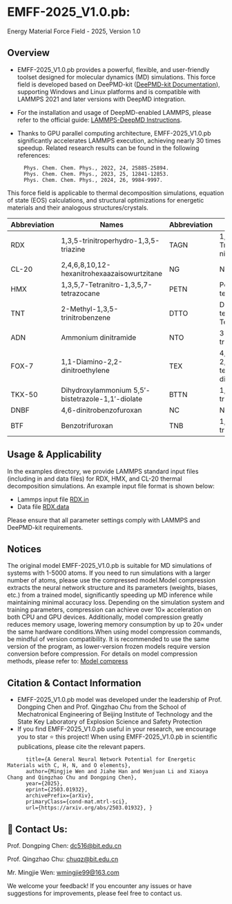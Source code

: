 # EMFF-2025_V1.0.pb: 
  Energy Material Force Field - 2025, Version 1.0

## Overview

* EMFF-2025_V1.0.pb provides a powerful, flexible, and user-friendly toolset designed for molecular dynamics (MD) simulations. This force field is developed based on DeePMD-kit ([DeePMD-kit Documentation](https://docs.deepmodeling.com/projects/deepmd/en/master/index.html#)), supporting Windows and Linux platforms and is compatible with LAMMPS 2021 and later versions with DeepMD integration.

* For the installation and usage of DeepMD-enabled LAMMPS, please refer to the official guide: [LAMMPS-DeepMD Instructions](https://docs.deepmodeling.com/projects/deepmd/en/master/third-party/lammps-command.html).

* Thanks to GPU parallel computing architecture, EMFF-2025_V1.0.pb significantly accelerates LAMMPS execution, achieving nearly 30 times speedup. Related research results can be found in the following references:

		Phys. Chem. Chem. Phys., 2022, 24, 25885-25894.
		Phys. Chem. Chem. Phys., 2023, 25, 12841-12853.
		Phys. Chem. Chem. Phys., 2024, 26, 9984-9997.
 
This force field is applicable to thermal decomposition simulations, equation of state (EOS) calculations, and structural optimizations for energetic materials and their analogous structures/crystals.

| Abbreviation | Names                                             | Abbreviation | Names                                               |
|--------------|---------------------------------------------------|--------------|-----------------------------------------------------|
| RDX          | 1,3,5-trinitroperhydro-1,3,5-triazine             | TAGN         | 1,2,3-Triaminoguanidine nitrate                     |
| CL-20        | 2,4,6,8,10,12-hexanitrohexaazaisowurtzitane       | NG           | Nitroglycerin                                       |
| HMX          | 1,3,5,7-Tetranitro-1,3,5,7-tetrazocane            | PETN         | Pentaerythritol tetranitrate                        |
| TNT          | 2-Methyl-1,3,5-trinitrobenzene                    | DTTO         | Di-1,2,3,4-tetrazine Tetraoxides                    |
| ADN          | Ammonium dinitramide                              | NTO          | 3-Nitro-1,2,4-triazole-5-one                        |
| FOX-7        | 1,1-Diamino-2,2-dinitroethylene                   | TEX          | 4,10-Dinitro-2,6,8,12-tetraoxa-4,10-diazawurtzitane |
| TKX-50       | Dihydroxylammonium 5,5′-bistetrazole-1,1′-diolate | BTTN         | 1,2,4-Butanetriol trinitrate                        |
| DNBF         | 4,6-dinitrobenzofuroxan                           | NC           | Nitrocellulose                                      |
| BTF          | Benzotrifuroxan                                   | TNB          | 1,3,5-trinitrobenzene                               |


## Usage & Applicability

In the examples directory, we provide LAMMPS standard input files (including in and data files) for RDX, HMX, and CL-20 thermal decomposition simulations. An example input file format is shown below:

* Lammps input file [RDX.in](https://github.com/MingjieWen/General-NNP-model-for-C-H-N-O-Energetic-Materials/blob/main/Examples/RDX/RDX.in)
* Data file [RDX.data](https://github.com/MingjieWen/General-NNP-model-for-C-H-N-O-Energetic-Materials/blob/main/Examples/RDX/RDX.data)

Please ensure that all parameter settings comply with LAMMPS and DeePMD-kit requirements.
## Notices
The original model EMFF-2025_V1.0.pb is suitable for MD simulations of systems with 1-5000 atoms. If you need to run simulations with a larger number of atoms, please use the compressed model.Model compression extracts the neural network structure and its parameters (weights, biases, etc.) from a trained model, significantly speeding up MD inference while maintaining minimal accuracy loss. Depending on the simulation system and training parameters, compression can achieve over 10× acceleration on both CPU and GPU devices. Additionally, model compression greatly reduces memory usage, lowering memory consumption by up to 20× under the same hardware conditions.When using model compression commands, be mindful of version compatibility. It is recommended to use the same version of the program, as lower-version frozen models require version conversion before compression.
For details on model compression methods, please refer to: [Model compress](https://docs.deepmodeling.com/projects/deepmd/en/master/freeze/compress.html)

## Citation & Contact Information

* EMFF-2025_V1.0.pb model was developed under the leadership of Prof. Dongping Chen and Prof. Qingzhao Chu from the School of Mechatronical Engineering of Beijing Institute of Technology and the State Key Laboratory of Explosion Science and Safety Protection
* If you find EMFF-2025_V1.0.pb useful in your research, we encourage you to star ⭐ this project! When using EMFF-2025_V1.0.pb in scientific publications, please cite the relevant papers.
```@misc{wen2025generalneuralnetworkpotential,
      title={A General Neural Network Potential for Energetic Materials with C, H, N, and O elements}, 
      author={Mingjie Wen and Jiahe Han and Wenjuan Li and Xiaoya Chang and Qingzhao Chu and Dongping Chen},
      year={2025},
      eprint={2503.01932},
      archivePrefix={arXiv},
      primaryClass={cond-mat.mtrl-sci},
      url={https://arxiv.org/abs/2503.01932}, }
```


## 📩 Contact Us:

Prof. Dongping Chen: dc516@bit.edu.cn

Prof. Qingzhao Chu: chuqz@bit.edu.cn

Mr. Mingjie Wen: wmingjie99@163.com

We welcome your feedback! If you encounter any issues or have suggestions for improvements, please feel free to contact us.


